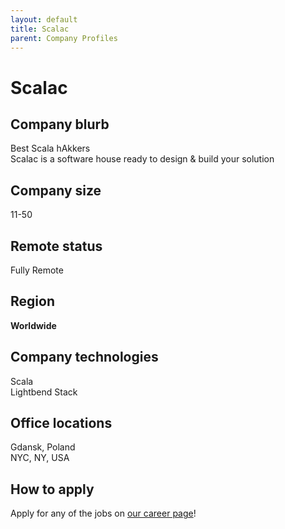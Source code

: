 ```yaml
---
layout: default
title: Scalac
parent: Company Profiles
---
```


# Scalac

## Company blurb

Best Scala hAkkers  
Scalac is a software house ready to design & build your solution

## Company size

11-50

## Remote status

Fully Remote

## Region

**Worldwide**


## Company technologies

Scala  
Lightbend Stack

## Office locations

Gdansk, Poland  
NYC, NY, USA

## How to apply

Apply for any of the jobs on [our career page](https://scalac.io/careers/)!
